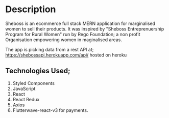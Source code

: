# Description
Sheboss is an ecommerce full stack MERN application for marginalised women to sell their products. It was inspired by "Sheboss Entreprenuership Program for Rural Women" run by Rego Foundation; a non profit Organisation empowering women in maginalised areas.

The app is picking data from a rest API at; https://shebossapi.herokuapp.com/api/ hosted on heroku


## Technologies Used;
   1. Styled Components 
   2. JavaScript
   3. React
   4. React Redux
   5. Axios
   6. Flutterwave-react-v3 for payments.